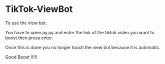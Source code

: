# TikTok-ViewBot
To use the view bot. 

You have to open py.py and enter the link of the tiktok video you want to boost then press enter. 

Once this is done you no longer touch the view bot because it is automatic.

Good Boost !!!!!
